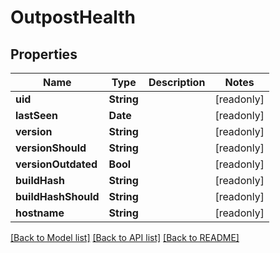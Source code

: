 # OutpostHealth

## Properties
Name | Type | Description | Notes
------------ | ------------- | ------------- | -------------
**uid** | **String** |  | [readonly] 
**lastSeen** | **Date** |  | [readonly] 
**version** | **String** |  | [readonly] 
**versionShould** | **String** |  | [readonly] 
**versionOutdated** | **Bool** |  | [readonly] 
**buildHash** | **String** |  | [readonly] 
**buildHashShould** | **String** |  | [readonly] 
**hostname** | **String** |  | [readonly] 

[[Back to Model list]](../README.md#documentation-for-models) [[Back to API list]](../README.md#documentation-for-api-endpoints) [[Back to README]](../README.md)


